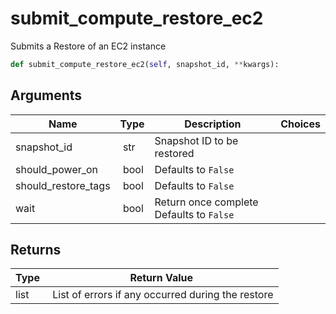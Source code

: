 # submit_compute_restore_ec2

Submits a Restore of an EC2 instance

```py
def submit_compute_restore_ec2(self, snapshot_id, **kwargs):
```

## Arguments

| Name        | Type | Description                                                                 | Choices |
|-------------|------|-----------------------------------------------------------------------------|---------|
| snapshot_id  | str | Snapshot ID to be restored |  |
| should_power_on  | bool | Defaults to `False` |  |
| should_restore_tags  | bool | Defaults to `False` |  |
| wait  | bool | Return once complete Defaults to `False` |  |


## Returns

| Type | Return Value                                                                                  |
|------|-----------------------------------------------------------------------------------------------|
| list | List of errors if any occurred during the restore |



